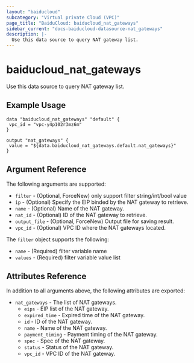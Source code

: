```yaml
---
layout: "baiducloud"
subcategory: "Virtual private Cloud (VPC)"
page_title: "BaiduCloud: baiducloud_nat_gateways"
sidebar_current: "docs-baiducloud-datasource-nat_gateways"
description: |-
  Use this data source to query NAT gateway list.
---
```


# baiducloud_nat_gateways

Use this data source to query NAT gateway list.

## Example Usage

```hcl
data "baiducloud_nat_gateways" "default" {
 vpc_id = "vpc-y4p102r3mz6m"
}

output "nat_gateways" {
 value = "${data.baiducloud_nat_gateways.default.nat_gateways}"
}
```

## Argument Reference

The following arguments are supported:

* `filter` - (Optional, ForceNew) only support filter string/int/bool value
* `ip` - (Optional) Specify the EIP binded by the NAT gateway to retrieve.
* `name` - (Optional) Name of the NAT gateway.
* `nat_id` - (Optional) ID of the NAT gateway to retrieve.
* `output_file` - (Optional, ForceNew) Output file for saving result.
* `vpc_id` - (Optional) VPC ID where the NAT gateways located.

The `filter` object supports the following:

* `name` - (Required) filter variable name
* `values` - (Required) filter variable value list

## Attributes Reference

In addition to all arguments above, the following attributes are exported:

* `nat_gateways` - The list of NAT gateways.
  * `eips` - EIP list of the NAT gateway.
  * `expired_time` - Expired time of the NAT gateway.
  * `id` - ID of the NAT gateway.
  * `name` - Name of the NAT gateway.
  * `payment_timing` - Payment timing of the NAT gateway.
  * `spec` - Spec of the NAT gateway.
  * `status` - Status of the NAT gateway.
  * `vpc_id` - VPC ID of the NAT gateway.



